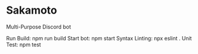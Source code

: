 # Sakamoto
Multi-Purpose Discord bot

Run Build: npm run build
Start bot: npm start
Syntax Linting: npx eslint .
Unit Test: npm test